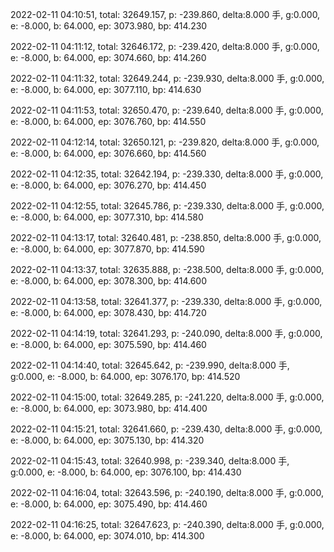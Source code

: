 2022-02-11 04:10:51, total: 32649.157, p: -239.860, delta:8.000 手, g:0.000, e: -8.000, b: 64.000, ep: 3073.980, bp: 414.230

2022-02-11 04:11:12, total: 32646.172, p: -239.420, delta:8.000 手, g:0.000, e: -8.000, b: 64.000, ep: 3074.660, bp: 414.260

2022-02-11 04:11:32, total: 32649.244, p: -239.930, delta:8.000 手, g:0.000, e: -8.000, b: 64.000, ep: 3077.110, bp: 414.630

2022-02-11 04:11:53, total: 32650.470, p: -239.640, delta:8.000 手, g:0.000, e: -8.000, b: 64.000, ep: 3076.760, bp: 414.550

2022-02-11 04:12:14, total: 32650.121, p: -239.820, delta:8.000 手, g:0.000, e: -8.000, b: 64.000, ep: 3076.660, bp: 414.560

2022-02-11 04:12:35, total: 32642.194, p: -239.330, delta:8.000 手, g:0.000, e: -8.000, b: 64.000, ep: 3076.270, bp: 414.450

2022-02-11 04:12:55, total: 32645.786, p: -239.330, delta:8.000 手, g:0.000, e: -8.000, b: 64.000, ep: 3077.310, bp: 414.580

2022-02-11 04:13:17, total: 32640.481, p: -238.850, delta:8.000 手, g:0.000, e: -8.000, b: 64.000, ep: 3077.870, bp: 414.590

2022-02-11 04:13:37, total: 32635.888, p: -238.500, delta:8.000 手, g:0.000, e: -8.000, b: 64.000, ep: 3078.300, bp: 414.600

2022-02-11 04:13:58, total: 32641.377, p: -239.330, delta:8.000 手, g:0.000, e: -8.000, b: 64.000, ep: 3078.430, bp: 414.720

2022-02-11 04:14:19, total: 32641.293, p: -240.090, delta:8.000 手, g:0.000, e: -8.000, b: 64.000, ep: 3075.590, bp: 414.460

2022-02-11 04:14:40, total: 32645.642, p: -239.990, delta:8.000 手, g:0.000, e: -8.000, b: 64.000, ep: 3076.170, bp: 414.520

2022-02-11 04:15:00, total: 32649.285, p: -241.220, delta:8.000 手, g:0.000, e: -8.000, b: 64.000, ep: 3073.980, bp: 414.400

2022-02-11 04:15:21, total: 32641.660, p: -239.430, delta:8.000 手, g:0.000, e: -8.000, b: 64.000, ep: 3075.130, bp: 414.320

2022-02-11 04:15:43, total: 32640.998, p: -239.340, delta:8.000 手, g:0.000, e: -8.000, b: 64.000, ep: 3076.100, bp: 414.430

2022-02-11 04:16:04, total: 32643.596, p: -240.190, delta:8.000 手, g:0.000, e: -8.000, b: 64.000, ep: 3075.490, bp: 414.460

2022-02-11 04:16:25, total: 32647.623, p: -240.390, delta:8.000 手, g:0.000, e: -8.000, b: 64.000, ep: 3074.010, bp: 414.300
